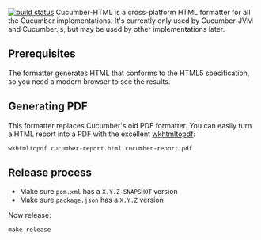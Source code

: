 [![build status](https://secure.travis-ci.org/cucumber/cucumber-html.svg)](http://travis-ci.org/cucumber/cucumber-html)
Cucumber-HTML is a cross-platform HTML formatter for all the Cucumber implementations. It's currently only used by Cucumber-JVM and Cucumber.js, but may be used by other implementations later.

## Prerequisites

The formatter generates HTML that conforms to the HTML5 specification, so you need a modern browser to see the results.

## Generating PDF

This formatter replaces Cucumber's old PDF formatter. You can easily turn a HTML report into a PDF with the excellent [wkhtmltopdf](https://wkhtmltopdf.org/):

    wkhtmltopdf cucumber-report.html cucumber-report.pdf

## Release process

* Make sure `pom.xml` has a `X.Y.Z-SNAPSHOT` version
* Make sure `package.json` has a `X.Y.Z` version

Now release:

    make release
